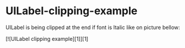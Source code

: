 # UILabel-clipping-example

UILabel is being clipped at the end if font is Italic like on picture bellow:

[![UILabel clipping example][1]][1]

